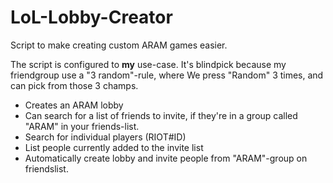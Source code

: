 # LoL-Lobby-Creator
Script to make creating custom ARAM games easier.

The script is configured to **my** use-case.
It's blindpick because my friendgroup use a "3 random"-rule, where We press "Random" 3 times, and can pick from those 3 champs.

- Creates an ARAM lobby
- Can search for a list of friends to invite, if they're in a group called "ARAM" in your friends-list.
- Search for individual players (RIOT#ID)
- List people currently added to the invite list
- Automatically create lobby and invite people from "ARAM"-group on friendslist.
